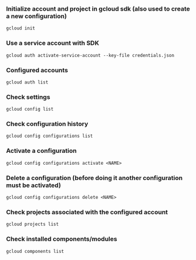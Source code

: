 ### Initialize account and project in gcloud sdk (also used to create a new configuration)
~~~
gcloud init
~~~

### Use a service account with SDK
~~~
gcloud auth activate-service-account --key-file credentials.json
~~~

### Configured accounts
~~~
gcloud auth list
~~~

### Check settings
~~~
gcloud config list
~~~

### Check configuration history
~~~
gcloud config configurations list
~~~

### Activate a configuration
~~~
gcloud config configurations activate <NAME>
~~~

### Delete a configuration (before doing it another configuration must be activated)
~~~
gcloud config configurations delete <NAME>
~~~

### Check projects associated with the configured account
~~~
gcloud projects list
~~~

### Check installed components/modules
~~~
gcloud components list
~~~

